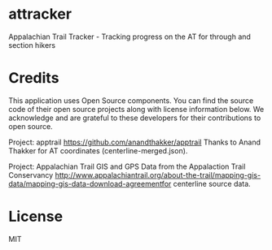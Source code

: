 # attracker
Appalachian Trail Tracker - Tracking progress on the AT for through and section hikers

# Credits
This application uses Open Source components. You can find the source code of their open source projects along with license information below. We acknowledge and are grateful to these developers for their contributions to open source.

Project: apptrail https://github.com/anandthakker/apptrail Thanks to Anand Thakker for AT coordinates (centerline-merged.json).

Project: Appalachian Trail GIS and GPS Data from the Appalaction Trail Conservancy http://www.appalachiantrail.org/about-the-trail/mapping-gis-data/mapping-gis-data-download-agreementfor centerline source data.

# License

MIT

